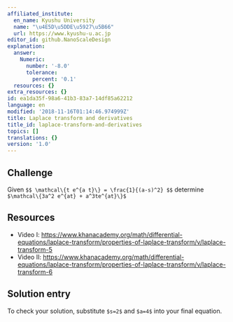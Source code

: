 ```yaml
---
affiliated_institute:
  en_name: Kyushu University
  name: "\u4E5D\u5DDE\u5927\u5B66"
  url: https://www.kyushu-u.ac.jp
editor_id: github.NanoScaleDesign
explanation:
  answer:
    Numeric:
      number: '-8.0'
      tolerance:
        percent: '0.1'
  resources: {}
extra_resources: {}
id: ea1da35f-98a6-41b3-83a7-14df85a62212
language: en
modified: '2018-11-16T01:14:46.974999Z'
title: Laplace transform and derivatives
title_id: laplace-transform-and-derivatives
topics: []
translations: {}
version: '1.0'
---
```


## Challenge
Given
`$$
    \mathcal\{t e^{a t}\} = \frac{1}{(a-s)^2}
$$`
determine `$\mathcal\{3a^2 e^{at} + a^3te^{at}\}$`

## Resources
- Video I: https://www.khanacademy.org/math/differential-equations/laplace-transform/properties-of-laplace-transform/v/laplace-transform-5
- Video II: https://www.khanacademy.org/math/differential-equations/laplace-transform/properties-of-laplace-transform/v/laplace-transform-6

## Solution entry
To check your solution, substitute `$s=2$` and `$a=4$` into your final equation.

